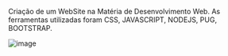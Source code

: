 Criação de um WebSite na Matéria de Desenvolvimento Web. As ferramentas utilizadas foram CSS, JAVASCRIPT, NODEJS, PUG, BOOTSTRAP.



![image](https://github.com/wevertonvalerio/Projeto_Cotas_Raciais/assets/106365048/45a71a37-d080-4b4b-b373-d121c8725b36)
